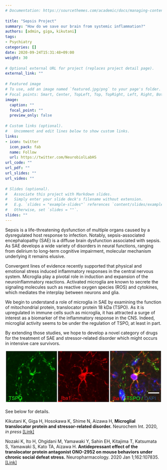 ```yaml
---
# Documentation: https://sourcethemes.com/academic/docs/managing-content/

title: "Sepsis Project"
summary: "How do we save our brain from systemic inflammation?"
authors: [admin, giga, kikutani]
tags: 
- Psychiatry
categories: []
date: 2020-09-24T15:31:48+09:00
weight: 30

# Optional external URL for project (replaces project detail page).
external_link: ""

# Featured image
# To use, add an image named `featured.jpg/png` to your page's folder.
# Focal points: Smart, Center, TopLeft, Top, TopRight, Left, Right, BottomLeft, Bottom, BottomRight.
image:
  caption: ""
  focal_point: ""
  preview_only: false

# Custom links (optional).
#   Uncomment and edit lines below to show custom links.
links:
- icon: twitter
  icon_pack: fab
  name: Follow
  url: https://twitter.com/NeurobiolLabHS
url_code: ""
url_pdf: ""
url_slides: ""
url_video: ""

# Slides (optional).
#   Associate this project with Markdown slides.
#   Simply enter your slide deck's filename without extension.
#   E.g. `slides = "example-slides"` references `content/slides/example-slides.md`.
#   Otherwise, set `slides = ""`.
slides: ""
---
```


Sepsis is a life-threatening dysfunction of multiple organs caused by a dysregulated host response to infection. Notably, sepsis-associated encephalopathy (SAE) is a diffuse brain dysfunction associated with sepsis. As SAE develops a wide variety of disorders in neural functions, ranging from delirium to long-term cognitive impairment, molecular mechanism underlying it remains elusive.

Convergent lines of evidence recently supported that physical and emotional stress induced inflammatory responses in the central nervous system. Microglia play a pivotal role in induction and expansion of the neuroinflammatory reactions. Activated microglia are known to secrete the signaling molecules such as reactive oxygen species (ROS) and cytokines, which mediates the interplay between neurons and glia. 

We begin to understand a role of microglia in SAE by examining the function of mitochondrial protein, translocator protein 18 kDa (TSPO). As it is upregulated in immune cells such as microglia, it has attracted a surge of interest as a biomarker of the inflammatory response in the CNS. Indeed, microglial activity seems to be under the regulation of TSPO, at least in part.

By extending those studies, we hope to develop a novel category of drugs for the treatment of SAE and stressor-related disorder which might occurs in intensive care survivors.

![Activation of microglia with expression of TSPO](iba1_tspo.png)

See below for details.

Kikutani K, Giga H, Hosokawa K, Shime N, Aizawa H, __Microglial translocator protein and stressor-related disorder.__ Neurochem Int. 2020, _in press_ [[Link]](https://doi.org/10.1016/j.neuint.2020.104855)

Nozaki K, Ito H, Ohgidani M, Yamawaki Y, Sahin EH, Kitajima T, Katsumata S, Yamawaki S, Kato TA, Aizawa H. __Antidepressant effect of the translocator protein antagonist ONO-2952 on mouse behaviors under chronic social defeat stress.__  Neuropharmacology. 2020 Jan 1;162:107835.[[Link]](10.1016/j.neuropharm.2019.107835) 




